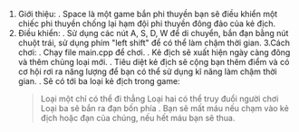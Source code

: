 1. Giới thiệu:
  . Space là một game bắn phi thuyền bạn sẽ điều khiển một chiếc phi thuyền chống lại hạm đội phi thuyền đông đảo của kẻ địch.
2. Điều khiển:
  . Sử dụng các nút A, S, D, W để di chuyển, bắn đạn bằng nút chuột trái, sử dụng phím "left shift" để có thể làm chậm thời gian.
3.Cách chơi:
  . Chạy file main.cpp để chơi.
  . Kẻ địch sẽ xuất hiện ngày càng đông và thêm chủng loại mới.
  . Tiêu diệt kẻ địch sẽ cộng bạn thêm điểm và có cơ hội rơi ra năng lượng để bạn có thể sử dụng kĩ năng làm chậm thời gian.
   . Sẽ có tới ba loại kẻ địch trong game:
     > Loại một chỉ có thể đi thẳng
     > Loại hai có thể truy đuổi người chơi
     > Loại ba sẽ bắn ra đạn bốn phía 
  . Bạn sẽ mất máu nếu chạm vào kẻ địch hoặc đạn của chúng, nếu hết máu bạn sẽ thua.
